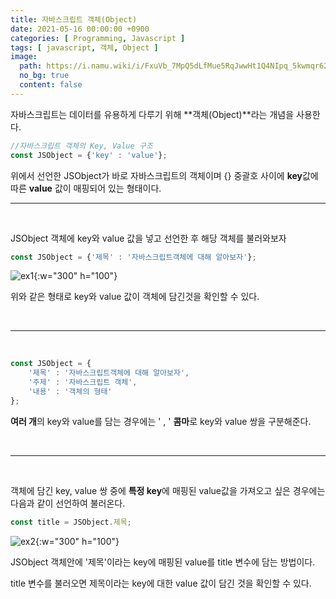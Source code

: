 ```yaml
---
title: 자바스크립트 객체(Object)
date: 2021-05-16 00:00:00 +0900
categories: [ Programming, Javascript ]
tags: [ javascript, 객체, Object ]
image:
  path: https://i.namu.wiki/i/FxuVb_7MpQ5dLfMue5RqJwwHt1Q4NIpq_5kwmqr62bx1BR5kaynQcnpUxXDXDnmQNuTwGoX1IgNJr4r2FJuAH_Wx-JZB4M55GIdcYPq1wt-xH1cvZOkMxjET8rL5MqUsitsaqo5ku8cDAqCkPN6Gnw.svg
  no_bg: true
  content: false
---
```


자바스크립트는 데이터를 유용하게 다루기 위해 **객체(Object)**라는 개념을 사용한다.

``` javascript
//자바스크립트 객체의 Key, Value 구조
const JSObject = {'key' : 'value'};
```

위에서 선언한 JSObject가 바로 자바스크립트의 객체이며 {} 중괄호 사이에 **key**값에 따른 **value** 값이
매핑되어 있는 형태이다.
&nbsp;

---
&nbsp;

JSObject 객체에 key와 value 값을 넣고 선언한 후 해당 객체를 불러와보자

``` javascript
const JSObject = {'제목' : '자바스크립트객체에 대해 알아보자'};
```

![ex1](https://blog.kakaocdn.net/dn/cmWJH4/btq41lzlXpO/cyO7VMhJdmaCuQDfmRbJA0/img.png){:w="300" h="100"}

위와 같은 형태로 key와 value 값이 객체에 담긴것을 확인할 수 있다.

&nbsp;

---
&nbsp;

``` javascript
const JSObject = {
	'제목' : '자바스크립트객체에 대해 알아보자',
	'주제' : '자바스크립트 객체',
	'내용' : '객체의 형태'
};
```

**여러 개**의 key와 value를 담는 경우에는 ' , ' **콤마**로 key와 value 쌍을 구분해준다.

&nbsp;

---
&nbsp;

객체에 담긴 key, value 쌍 중에 **특정 key**에 매핑된 value값을 가져오고 싶은 경우에는 다음과 같이 선언하여 불러온다.

``` javascript
const title = JSObject.제목;
```

![ex2](https://img1.daumcdn.net/thumb/R1280x0/?scode=mtistory2&fname=https%3A%2F%2Fblog.kakaocdn.net%2Fdn%2Fy2aoZ%2Fbtq42zqBzbT%2FDarVZb8H2L3vzYbPMyJPe1%2Fimg.png){:w="300" h="100"}

JSObject 객체안에 '제목'이라는 key에 매핑된 value를 title 변수에 담는 방법이다.

title 변수를 불러오면 제목이라는 key에 대한 value 값이 담긴 것을 확인할 수 있다.

